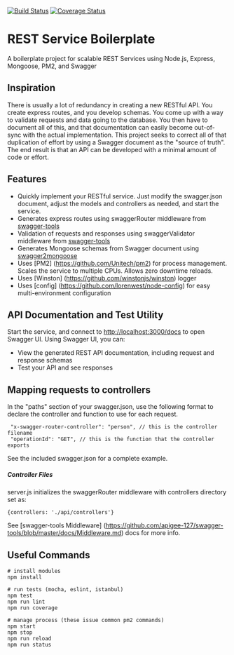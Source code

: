 [![Build Status](https://img.shields.io/travis/niahmiah/rest-service-boilerplate.svg?branch=master&style=flat-square)](https://travis-ci.org/niahmiah/rest-service-boilerplate)
[![Coverage Status](https://img.shields.io/coveralls/niahmiah/rest-service-boilerplate.svg?style=flat-square)](https://coveralls.io/r/niahmiah/rest-service-boilerplate)


# REST Service Boilerplate

A boilerplate project for scalable REST Services using Node.js, Express, Mongoose, PM2, and Swagger

## Inspiration

There is usually a lot of redundancy in creating a new RESTful API. You create express routes, and you develop schemas. You come up with a way to validate requests and data going to the database. You then have to document all of this, and that documentation can easily become out-of-sync with the actual implementation. This project seeks to correct all of that duplication of effort by using a Swagger document as the "source of truth". The end result is that an API can be developed with a minimal amount of code or effort.

## Features

- Quickly implement your RESTful service. Just modify the swagger.json document, adjust the models and controllers as needed, and start the service.
- Generates express routes using swaggerRouter middleware from [swagger-tools](https://github.com/apigee-127/swagger-tools)
- Validation of requests and responses using swaggerValidator middleware from [swagger-tools](https://github.com/apigee-127/swagger-tools)
- Generates Mongoose schemas from Swagger document using [swagger2mongoose](https://github.com/niahmiah/swagger2mongoose)
- Uses [PM2] (https://github.com/Unitech/pm2) for process management. Scales the service to multiple CPUs. Allows zero downtime reloads.
- Uses [Winston] (https://github.com/winstonjs/winston) logger
- Uses [config] (https://github.com/lorenwest/node-config) for easy multi-environment configuration


## API Documentation and Test Utility

Start the service, and connect to [http://localhost:3000/docs](http://localhost:3000/docs) to open Swagger UI.
Using Swagger UI, you can:
- View the generated REST API documentation, including request and response schemas
- Test your API and see responses

## Mapping requests to controllers

In the "paths" section of your swagger.json, use the following format to declare the controller and function to use for each request.

```
 "x-swagger-router-controller": "person", // this is the controller filename
 "operationId": "GET", // this is the function that the controller exports
```

See the included swagger.json for a complete example.

##### Controller Files

server.js initializes the swaggerRouter middleware with controllers directory set as:
```
{controllers: './api/controllers'}
```

See [swagger-tools Middleware] (https://github.com/apigee-127/swagger-tools/blob/master/docs/Middleware.md) docs for more info.

## Useful Commands

```
# install modules
npm install

# run tests (mocha, eslint, istanbul)
npm test
npm run lint
npm run coverage

# manage process (these issue common pm2 commands)
npm start
npm stop
npm run reload
npm run status
```

